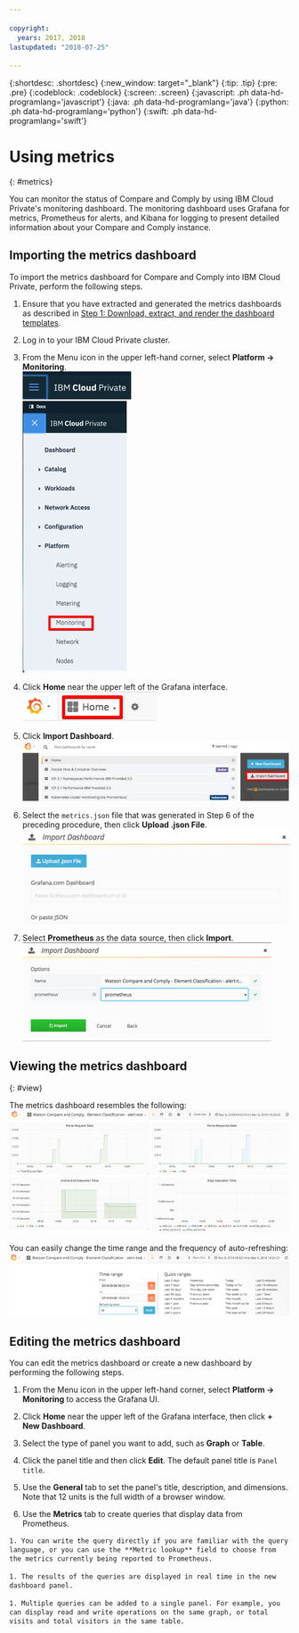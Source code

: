 ```yaml
---

copyright:
  years: 2017, 2018
lastupdated: "2018-07-25"

---
```


{:shortdesc: .shortdesc}
{:new_window: target="_blank"}
{:tip: .tip}
{:pre: .pre}
{:codeblock: .codeblock}
{:screen: .screen}
{:javascript: .ph data-hd-programlang='javascript'}
{:java: .ph data-hd-programlang='java'}
{:python: .ph data-hd-programlang='python'}
{:swift: .ph data-hd-programlang='swift'}

# Using metrics
{: #metrics}

You can monitor the status of Compare and Comply by using IBM Cloud Private's monitoring dashboard. The monitoring dashboard uses Grafana for metrics, Prometheus for alerts, and Kibana for logging to present detailed information about your Compare and Comply instance.

## Importing the metrics dashboard

To import the metrics dashboard for Compare and Comply into IBM Cloud Private, perform the following steps.

  1. Ensure that you have extracted and generated the metrics dashboards as described in [Step 1: Download, extract, and render the dashboard templates](/docs/services/compare-and-comply/monitor.html#monitor).

  1. Log in to your IBM Cloud Private cluster.

  1. From the Menu icon in the upper left-hand corner, select **Platform -> Monitoring**. <br />
      ![IBM Cloud Private Menu icon](images/icp-menu.png) <br />
      ![Platform -> Monitoring menu](images/icp-monitoring.png)

  1. Click **Home** near the upper left of the Grafana interface. <br />
      ![Home icon](images/icp-home.png)

  1. Click **Import Dashboard**.
      ![Import Dashboard icon](images/import-dboard.png)

  1. Select the  `metrics.json` file that was generated in Step 6 of the preceding procedure, then click **Upload .json File**. <br />
      ![Upload the metrics.json file](images/metrics-json.png)

  1. Select **Prometheus** as the data source, then click **Import**.
       ![Select Prometheus](images/prometheus.png)

## Viewing the metrics dashboard
{: #view}

The metrics dashboard resembles the following:
![The metrics dashboard](images/metrics-dboard.png)

You can easily change the time range and the frequency of auto-refreshing:
![Change the time range and refresh rate](images/dboard-change.png)

## Editing the metrics dashboard

You can edit the metrics dashboard or create a new dashboard by performing the following steps.

  1. From the Menu icon in the upper left-hand corner, select **Platform -> Monitoring** to access the Grafana UI.

  1. Click **Home** near the upper left of the Grafana interface, then click **+ New Dashboard**.

  1. Select the type of panel you want to add, such as **Graph** or **Table**.

  1. Click the panel title and then click **Edit**. The default panel title is `Panel title`.

  1. Use the **General** tab to set the panel's title, description, and dimensions. Note that 12 units is the full width of a browser window.

  1. Use the **Metrics** tab to create queries that display data from Prometheus.

    1. You can write the query directly if you are familiar with the query language, or you can use the **Metric lookup** field to choose from the metrics currently being reported to Prometheus.

    1. The results of the queries are displayed in real time in the new dashboard panel.

    1. Multiple queries can be added to a single panel. For example, you can display read and write operations on the same graph, or total visits and total visitors in the same table.
        
